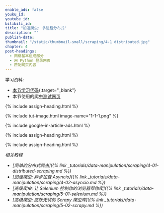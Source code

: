 ```yaml
---
enable_ads: false
youku_id:
youtube_id:
bilibili_id:
title: "加速爬虫: 多进程分布式"
description: ""
publish-date:
thumbnail: "/static/thumbnail-small/scraping/4-1 distributed.jpg"
chapter: 4
post-headings:
  - 网络基本组成部分
  - 用 Python 登录网页
  - 匹配网页内容
---
```


学习资料:
  * [本节学习代码](https://github.com/MorvanZhou/easy-scraping-tutorial/blob/master/notebook/4-1-destributed-scraping.ipynb){:target="_blank"}
  * 本节使用的爬虫[测试网页](/static/scraping/basic-structure.html)







{% include assign-heading.html %}



{% include tut-image.html image-name="1-1-1.png" %}



{% include google-in-article-ads.html %}









{% include assign-heading.html %}



{% include assign-heading.html %}






*相关教程*

* *[简单的分布式爬虫]({% link _tutorials/data-manipulation/scraping/4-01-distributed-scraping.md %})*
* *[加速爬虫: 异步加载 Asyncio]({% link _tutorials/data-manipulation/scraping/4-02-asyncio.md %})*
* *[高级爬虫: 让 Selenium 控制你的浏览器帮你爬]({% link _tutorials/data-manipulation/scraping/5-01-selenium.md %})*
* *[高级爬虫: 高效无忧的 Scrapy 爬虫库]({% link _tutorials/data-manipulation/scraping/5-02-scrapy.md %})*
